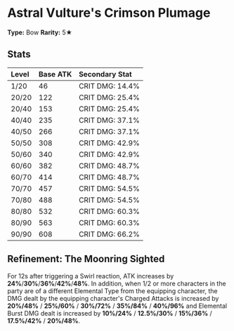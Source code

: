 # Astral Vulture's Crimson Plumage

**Type:** Bow
**Rarity:** 5★

## Stats

| Level | Base ATK | Secondary Stat |
| :--- | :--- | :--- |
| 1/20 | 46 | CRIT DMG: 14.4% |
| 20/20 | 122 | CRIT DMG: 25.4% |
| 20/40 | 153 | CRIT DMG: 25.4% |
| 40/40 | 235 | CRIT DMG: 37.1% |
| 40/50 | 266 | CRIT DMG: 37.1% |
| 50/50 | 308 | CRIT DMG: 42.9% |
| 50/60 | 340 | CRIT DMG: 42.9% |
| 60/60 | 382 | CRIT DMG: 48.7% |
| 60/70 | 414 | CRIT DMG: 48.7% |
| 70/70 | 457 | CRIT DMG: 54.5% |
| 70/80 | 488 | CRIT DMG: 54.5% |
| 80/80 | 532 | CRIT DMG: 60.3% |
| 80/90 | 563 | CRIT DMG: 60.3% |
| 90/90 | 608 | CRIT DMG: 66.2% |

## Refinement: The Moonring Sighted

For 12s after triggering a Swirl reaction, ATK increases by **24%**/**30%**/**36%**/**42%**/**48%**. In addition, when 1/2 or more characters in the party are of a different Elemental Type from the equipping character, the DMG dealt by the equipping character's Charged Attacks is increased by **20%/48%** / **25%/60%** / **30%/72%** / **35%/84%** / **40%/96%** and Elemental Burst DMG dealt is increased by **10%/24%** / **12.5%/30%** / **15%/36%** / **17.5%/42%** / **20%/48%**.

